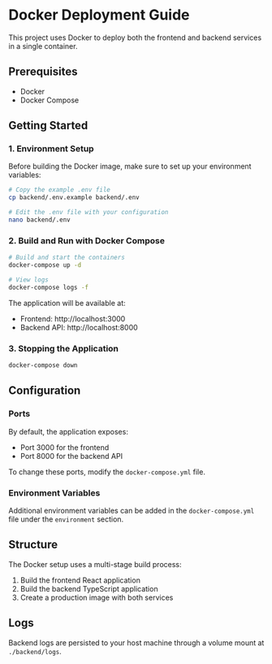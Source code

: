 # Docker Deployment Guide

This project uses Docker to deploy both the frontend and backend services in a single container.

## Prerequisites

- Docker
- Docker Compose

## Getting Started

### 1. Environment Setup

Before building the Docker image, make sure to set up your environment variables:

```bash
# Copy the example .env file
cp backend/.env.example backend/.env

# Edit the .env file with your configuration
nano backend/.env
```

### 2. Build and Run with Docker Compose

```bash
# Build and start the containers
docker-compose up -d

# View logs
docker-compose logs -f
```

The application will be available at:
- Frontend: http://localhost:3000
- Backend API: http://localhost:8000

### 3. Stopping the Application

```bash
docker-compose down
```

## Configuration

### Ports

By default, the application exposes:
- Port 3000 for the frontend
- Port 8000 for the backend API

To change these ports, modify the `docker-compose.yml` file.

### Environment Variables

Additional environment variables can be added in the `docker-compose.yml` file under the `environment` section.

## Structure

The Docker setup uses a multi-stage build process:
1. Build the frontend React application
2. Build the backend TypeScript application
3. Create a production image with both services

## Logs

Backend logs are persisted to your host machine through a volume mount at `./backend/logs`. 